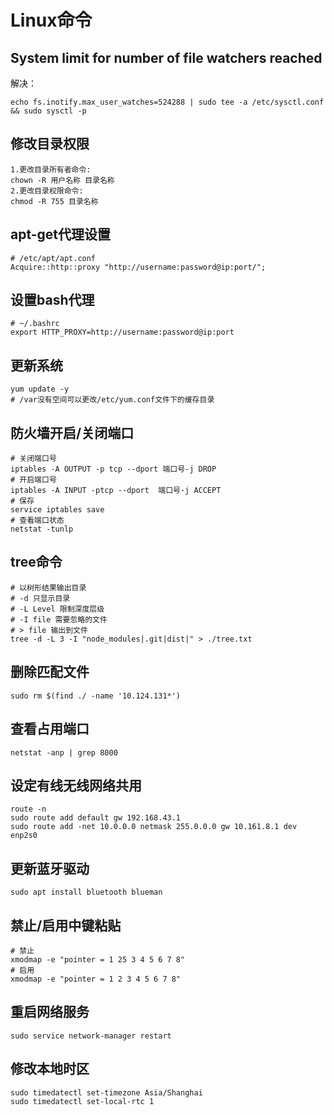 # Linux命令

## System limit for number of file watchers reached

解决：

```
echo fs.inotify.max_user_watches=524288 | sudo tee -a /etc/sysctl.conf && sudo sysctl -p
```



## 修改目录权限

```
1.更改目录所有者命令:
chown -R 用户名称 目录名称
2.更改目录权限命令:
chmod -R 755 目录名称
```

## apt-get代理设置

```
# /etc/apt/apt.conf
Acquire::http::proxy "http://username:password@ip:port/";
```

## 设置bash代理

```
# ~/.bashrc
export HTTP_PROXY=http://username:password@ip:port
```

## 更新系统

```
yum update -y
# /var没有空间可以更改/etc/yum.conf文件下的缓存目录
```

## 防火墙开启/关闭端口

```
# 关闭端口号
iptables -A OUTPUT -p tcp --dport 端口号-j DROP
# 开启端口号
iptables -A INPUT -ptcp --dport  端口号-j ACCEPT
# 保存
service iptables save
# 查看端口状态
netstat -tunlp
```

## tree命令

```
# 以树形结果输出目录
# -d 只显示目录
# -L Level 限制深度层级
# -I file 需要忽略的文件
# > file 输出到文件
tree -d -L 3 -I "node_modules|.git|dist|" > ./tree.txt
```

## 删除匹配文件

```
sudo rm $(find ./ -name '10.124.131*')
```

## 查看占用端口

```
netstat -anp | grep 8000
```

## 设定有线无线网络共用

```
route -n
sudo route add default gw 192.168.43.1
sudo route add -net 10.0.0.0 netmask 255.0.0.0 gw 10.161.8.1 dev enp2s0
```

## 更新蓝牙驱动

```
sudo apt install bluetooth blueman
```

## 禁止/启用中键粘贴

```
# 禁止
xmodmap -e "pointer = 1 25 3 4 5 6 7 8"
# 启用
xmodmap -e "pointer = 1 2 3 4 5 6 7 8"
```

## 重启网络服务

```
sudo service network-manager restart
```

## 修改本地时区

```
sudo timedatectl set-timezone Asia/Shanghai
sudo timedatectl set-local-rtc 1
```

